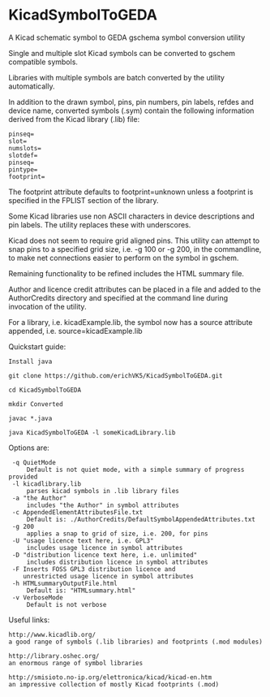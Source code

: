 # KicadSymbolToGEDA
A Kicad schematic symbol to GEDA gschema symbol conversion utility

Single and multiple slot Kicad symbols can be converted to gschem compatible symbols.

Libraries with multiple symbols are batch converted by the utility automatically.

In addition to the drawn symbol, pins, pin numbers, pin labels, refdes and device name, converted symbols (.sym) contain the following information derived from the Kicad library (.lib) file:

	pinseq=
	slot=
	numslots=
	slotdef=
	pinseq=
	pintype=
	footprint=

The footprint attribute defaults to footprint=unknown unless a footprint is specified in the FPLIST section of the library.

Some Kicad libraries use non ASCII characters in device descriptions and pin labels. The utility replaces these with underscores.

Kicad does not seem to require grid aligned pins. This utility can attempt to snap pins to a specified grid size, i.e. -g 100 or -g 200, in the commandline, to make net connections easier to perform on the symbol in gschem.

Remaining functionality to be refined includes the HTML summary file.

Author and licence credit attributes can be placed in a file and added to the AuthorCredits directory and specified at the command line during invocation of the utility.

For a library, i.e. kicadExample.lib, the symbol now has a source attribute appended, i.e.
	source=kicadExample.lib


Quickstart guide:

	Install java

	git clone https://github.com/erichVK5/KicadSymbolToGEDA.git

	cd KicadSymbolToGEDA

	mkdir Converted

	javac *.java

	java KicadSymbolToGEDA -l someKicadLibrary.lib

Options are:

	 -q QuietMode
		 Default is not quiet mode, with a simple summary of progress provided
	 -l kicadlibrary.lib
		 parses kicad symbols in .lib library files
	 -a "the Author"
		 includes "the Author" in symbol attributes
	 -c AppendedElementAttributesFile.txt
		 Default is: ./AuthorCredits/DefaultSymbolAppendedAttributes.txt
	 -g 200
		 applies a snap to grid of size, i.e. 200, for pins
	 -U "usage licence text here, i.e. GPL3"
		 includes usage licence in symbol attributes
	 -D "distribution licence text here, i.e. unlimited"
		 includes distribution licence in symbol attributes
	 -F Inserts FOSS GPL3 distribution licence and
		unrestricted usage licence in symbol attributes
	 -h HTMLsummaryOutputFile.html
		 Default is: "HTMLsummary.html"
	 -v VerboseMode
		 Default is not verbose


Useful links:

	http://www.kicadlib.org/
	a good range of symbols (.lib libraries) and footprints (.mod modules)

	http://library.oshec.org/
	an enormous range of symbol libraries

	http://smisioto.no-ip.org/elettronica/kicad/kicad-en.htm
	an impressive collection of mostly Kicad footprints (.mod)
